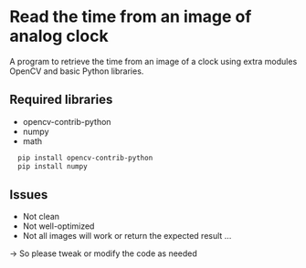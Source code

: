# Read the time from an image of analog clock

A program to retrieve the time from an image of a clock using extra modules OpenCV and basic Python libraries.

## Required libraries
- opencv-contrib-python
- numpy
- math

```bash
  pip install opencv-contrib-python
  pip install numpy
```

## Issues
- Not clean
- Not well-optimized
- Not all images will work or return the expected result ...

→ So please tweak or modify the code as needed
